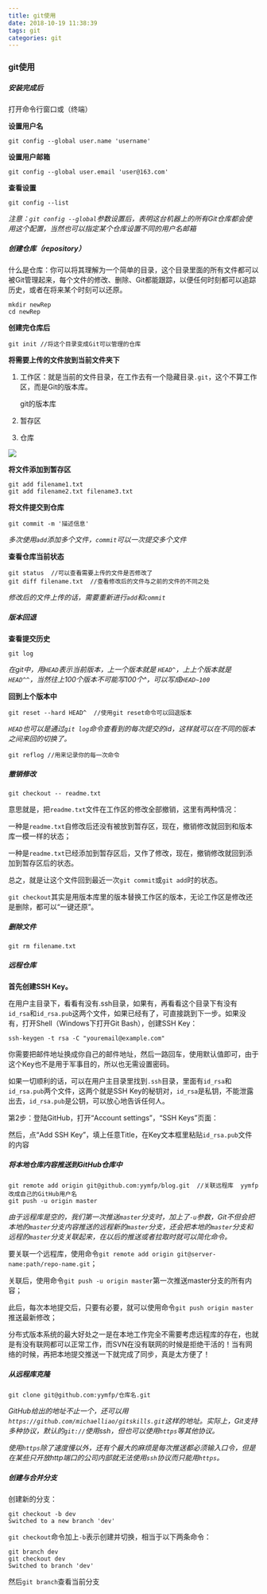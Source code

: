 ```yaml
---
title: git使用
date: 2018-10-19 11:38:39
tags: git
categories: git
---
```


### git使用

##### 安装完成后

打开命令行窗口或（终端）

**设置用户名**

```shell
git config --global user.name 'username'
```

**设置用户邮箱**

```shell
git config --global user.email 'user@163.com'
```

**查看设置**

```shell
git config --list
```

*注意：`git config --global`参数设置后，表明这台机器上的所有Git仓库都会使用这个配置，当然也可以指定某个仓库设置不同的用户名邮箱*

##### 创建仓库（repository）

什么是仓库：你可以将其理解为一个简单的目录，这个目录里面的所有文件都可以被Git管理起来，每个文件的修改、删除、Git都能跟踪，以便任何时刻都可以追踪历史，或者在将来某个时刻可以还原。

```shell
mkdir newRep
cd newRep
```

**创建完仓库后**

```shell
git init //将这个目录变成Git可以管理的仓库
```

**将需要上传的文件放到当前文件夹下**

1. 工作区：就是当前的文件目录，在工作去有一个隐藏目录`.git`，这个不算工作区，而是Git的版本库。

   git的版本库

2. 暂存区

3. 仓库

![](http://bmob-cdn-8350.b0.upaiyun.com/2018/10/19/d3c801894031d80480e26efe7008a949.png)

**将文件添加到暂存区**

```shell
git add filename1.txt
git add filename2.txt filename3.txt
```

**将文件提交到仓库**

```shell
git commit -m '描述信息'
```

*多次使用`add`添加多个文件，`commit`可以一次提交多个文件*

**查看仓库当前状态**

```shell
git status	//可以查看需要上传的文件是否修改了
git diff filename.txt  //查看修改后的文件与之前的文件的不同之处
```

*修改后的文件上传的话，需要重新进行`add`和`commit`*

##### 版本回退

**查看提交历史**

```shell
git log
```

*在git中，用`HEAD`表示当前版本，上一个版本就是	`HEAD^`，上上个版本就是`HEAD^^`，当然往上100个版本不可能写100个^，可以写成`HEAD~100`*

**回到上个版本中**

```shell
git reset --hard HEAD^	//使用git reset命令可以回退版本
```

*`HEAD`也可以是通过`git log`命令查看到的每次提交的id，这样就可以在不同的版本之间来回的切换了。*

```shell
git reflog //用来记录你的每一次命令
```

##### 撤销修改

```shell
git checkout -- readme.txt
```

意思就是，把`readme.txt`文件在工作区的修改全部撤销，这里有两种情况：

一种是`readme.txt`自修改后还没有被放到暂存区，现在，撤销修改就回到和版本库一模一样的状态；

一种是`readme.txt`已经添加到暂存区后，又作了修改，现在，撤销修改就回到添加到暂存区后的状态。

总之，就是让这个文件回到最近一次`git commit`或`git add`时的状态。

`git checkout`其实是用版本库里的版本替换工作区的版本，无论工作区是修改还是删除，都可以“一键还原”。

##### 删除文件

```shell
git rm filename.txt 
```

##### 远程仓库

**首先创建SSH Key。**

在用户主目录下，看看有没有.ssh目录，如果有，再看看这个目录下有没有`id_rsa`和`id_rsa.pub`这两个文件，如果已经有了，可直接跳到下一步。如果没有，打开Shell（Windows下打开Git Bash），创建SSH Key：

```shell
ssh-keygen -t rsa -C "youremail@example.com"
```

你需要把邮件地址换成你自己的邮件地址，然后一路回车，使用默认值即可，由于这个Key也不是用于军事目的，所以也无需设置密码。

如果一切顺利的话，可以在用户主目录里找到`.ssh`目录，里面有`id_rsa`和`id_rsa.pub`两个文件，这两个就是SSH Key的秘钥对，`id_rsa`是私钥，不能泄露出去，`id_rsa.pub`是公钥，可以放心地告诉任何人。

第2步：登陆GitHub，打开“Account settings”，“SSH Keys”页面：

然后，点“Add SSH Key”，填上任意Title，在Key文本框里粘贴`id_rsa.pub`文件的内容

##### 将本地仓库内容推送到GitHub仓库中

```shell
git remote add origin git@github.com:yymfp/blog.git  //关联远程库  yymfp改成自己的GitHub用户名
git push -u origin master
```

*由于远程库是空的，我们第一次推送`master`分支时，加上了`-u`参数，Git不但会把本地的`master`分支内容推送的远程新的`master`分支，还会把本地的`master`分支和远程的`master`分支关联起来，在以后的推送或者拉取时就可以简化命令。*

要关联一个远程库，使用命令`git remote add origin git@server-name:path/repo-name.git`；

关联后，使用命令`git push -u origin master`第一次推送master分支的所有内容；

此后，每次本地提交后，只要有必要，就可以使用命令`git push origin master`推送最新修改；

分布式版本系统的最大好处之一是在本地工作完全不需要考虑远程库的存在，也就是有没有联网都可以正常工作，而SVN在没有联网的时候是拒绝干活的！当有网络的时候，再把本地提交推送一下就完成了同步，真是太方便了！

##### 从远程库克隆

```shell
git clone git@github.com:yymfp/仓库名.git
```

*GitHub给出的地址不止一个，还可以用`https://github.com/michaelliao/gitskills.git`这样的地址。实际上，Git支持多种协议，默认的`git://`使用ssh，但也可以使用`https`等其他协议。*

*使用`https`除了速度慢以外，还有个最大的麻烦是每次推送都必须输入口令，但是在某些只开放http端口的公司内部就无法使用`ssh`协议而只能用`https`。*

##### 创建与合并分支

创建新的分支：

```shell
git checkout -b dev 
Switched to a new branch 'dev'
```

`git checkout`命令加上`-b`表示创建并切换，相当于以下两条命令：

```shell
git branch dev
git checkout dev
Switched to branch 'dev'
```

然后`git branch`查看当前分支
